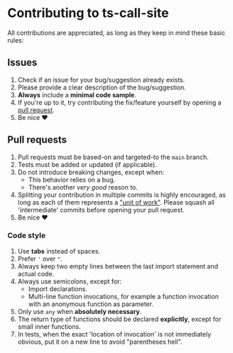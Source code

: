 # Contributing to ts-call-site
All contributions are appreciated, as long as they keep in mind these basic rules:

## Issues
1. Check if an issue for your bug/suggestion already exists.
2. Please provide a clear description of the bug/suggestion.
3. **Always** include a **minimal code sample**.
4. If you're up to it, try contributing the fix/feature yourself by opening a [pull request](#Pull-requests).
5. Be nice :heart:

## Pull requests
1. Pull requests must be based-on and targeted-to the `main` branch.
2. Tests must be added or updated (if applicable).
3. Do not introduce breaking changes, except when:
	- This behavior relies on a bug.
	- There's another *very good* reason to.
4. Splitting your contribution in multiple commits is highly encouraged, as long as each of them represents a ["unit of work"](https://jasonmccreary.me/articles/when-to-make-git-commit/). Please squash all 'intermediate' commits before opening your pull request.
5. Be nice :heart:

### Code style
1. Use **tabs** instead of spaces.
2. Prefer `'` over `"`.
3. Always keep two empty lines between the last import statement and actual code.
4. Always use semicolons, except for:
	- Import declarations.
	- Multi-line function invocations, for example a function invocation with an anonymous function as parameter.
5. Only use `any` when **absolutely necessary**.
6. The return type of functions should be declared **explicitly**, except for small inner functions.
7. In tests, when the exact 'location of invocation' is not immediately obvious, put it on a new line to avoid "parentheses hell".
